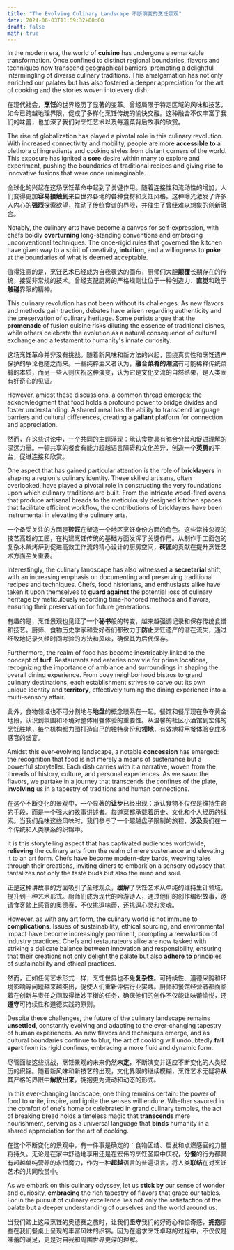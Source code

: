 ```yaml
---
title: "The Evolving Culinary Landscape 不断演变的烹饪景观"
date: 2024-06-03T11:59:32+08:00
draft: false
math: true
---
```


In the modern era, the world of **cuisine** has  undergone a remarkable transformation. Once confined to distinct  regional boundaries, flavors and techniques now transcend geographical  barriers, prompting a delightful intermingling of diverse culinary  traditions. This amalgamation has not only enriched our palates but has  also fostered a deeper appreciation for the art of cooking and the  stories woven into every dish.

在现代社会，**烹饪**的世界经历了显著的变革。曾经局限于特定区域的风味和技艺，如今已跨越地理界限，促成了多样化烹饪传统的愉快交融。这种融合不仅丰富了我们的味蕾，也加深了我们对烹饪艺术以及每道菜背后故事的欣赏。

The rise of globalization has played a pivotal role in this culinary  revolution. With increased connectivity and mobility, people are more **accessible to** a plethora of ingredients and cooking styles from distant corners of the world. This exposure has ignited a **sore** desire within many to explore and experiment, pushing the boundaries of traditional recipes and giving rise to innovative fusions that were  once unimaginable.

全球化的兴起在这场烹饪革命中起到了关键作用。随着连接性和流动性的增加，人们变得更加**容易接触到**来自世界各地的各种食材和烹饪风格。这种曝光激发了许多人内心的**强烈**探索欲望，推动了传统食谱的界限，并催生了曾经难以想象的创新融合。

Notably, the culinary arts have become a canvas for self-expression, with chefs boldly **overturning** long-standing conventions and embracing unconventional techniques. The  once-rigid rules that governed the kitchen have given way to a spirit of creativity, **intuition**, and a willingness to **poke** at the boundaries of what is deemed acceptable.

值得注意的是，烹饪艺术已经成为自我表达的画布，厨师们大胆**颠覆**长期存在的传统，接受非常规的技术。曾经支配厨房的严格规则让位于一种创造力、**直觉**和敢于**触碰**界限的精神。

This culinary revolution has not been without its challenges. As new  flavors and methods gain traction, debates have arisen regarding  authenticity and the preservation of culinary heritage. Some purists  argue that the **promenade** of fusion cuisine risks  diluting the essence of traditional dishes, while others celebrate the  evolution as a natural consequence of cultural exchange and a testament  to humanity's innate curiosity.

这场烹饪革命并非没有挑战。随着新风味和新方法的兴起，围绕真实性和烹饪遗产保护的争论也随之而来。一些纯粹主义者认为，**融合菜肴的潮流**有可能稀释传统菜肴的本质，而另一些人则庆祝这种演变，认为它是文化交流的自然结果，是人类固有好奇心的见证。

However, amidst these discussions, a common thread emerges: the  acknowledgment that food holds a profound power to bridge divides and  foster understanding. A shared meal has the ability to transcend  language barriers and cultural differences, creating a **gallant** platform for connection and appreciation.

然而，在这些讨论中，一个共同的主题浮现：承认食物具有弥合分歧和促进理解的深远力量。一顿共享的餐食有能力超越语言障碍和文化差异，创造一个**英勇**的平台，促进连接和欣赏。

One aspect that has gained particular attention is the role of **bricklayers** in shaping a region's culinary identity. These skilled artisans, often  overlooked, have played a pivotal role in constructing the very  foundations upon which culinary traditions are built. From the intricate wood-fired ovens that produce artisanal breads to the meticulously  designed kitchen spaces that facilitate efficient workflow, the  contributions of bricklayers have been instrumental in elevating the  culinary arts.

一个备受关注的方面是**砖匠**在塑造一个地区烹饪身份方面的角色。这些常被忽视的技艺高超的工匠，在构建烹饪传统的基础方面发挥了关键作用。从制作手工面包的复杂木柴烤炉到促进高效工作流的精心设计的厨房空间，**砖匠**的贡献在提升烹饪艺术方面至关重要。

Interestingly, the culinary landscape has also witnessed a **secretarial** shift, with an increasing emphasis on documenting and preserving  traditional recipes and techniques. Chefs, food historians, and  enthusiasts alike have taken it upon themselves to **guard against** the potential loss of culinary heritage by meticulously recording  time-honored methods and flavors, ensuring their preservation for future generations.

有趣的是，烹饪景观也见证了一个**秘书**般的转变，越来越强调记录和保存传统食谱和技艺。厨师、食物历史学家和爱好者们都致力于**防止**烹饪遗产的潜在流失，通过细致地记录久经时间考验的方法和风味，确保其为后代保存。

Furthermore, the realm of food has become inextricably linked to the concept of **turf**. Restaurants and eateries now vie for prime locations, recognizing the  importance of ambiance and surroundings in shaping the overall dining  experience. From cozy neighborhood bistros to grand culinary  destinations, each establishment strives to carve out its own unique  identity and **territory**, effectively turning the dining experience into a multi-sensory affair.

此外，食物领域也不可分割地与**地盘**的概念联系在一起。餐馆和餐厅现在争夺黄金地段，认识到氛围和环境对整体用餐体验的重要性。从温馨的社区小酒馆到宏伟的烹饪胜地，每个机构都力图打造自己的独特身份和**领地**，有效地将用餐体验变成多感官的盛宴。

Amidst this ever-evolving landscape, a notable **concession** has emerged: the recognition that food is not merely a means of  sustenance but a powerful storyteller. Each dish carries with it a  narrative, woven from the threads of history, culture, and personal  experiences. As we savor the flavors, we partake in a journey that  transcends the confines of the plate, **involving** us in a tapestry of traditions and human connections.

在这个不断变化的景观中，一个显著的**让步**已经出现：承认食物不仅仅是维持生命的手段，而是一个强大的故事讲述者。每道菜都承载着历史、文化和个人经历的线索。当我们品味这些风味时，我们参与了一个超越盘子限制的旅程，**涉及**我们在一个传统和人类联系的织锦中。

It is this storytelling aspect that has captivated audiences worldwide, **relieving** the culinary arts from the realm of mere sustenance and elevating it to an art form. Chefs have become modern-day bards, weaving tales through  their creations, inviting diners to embark on a sensory odyssey that  tantalizes not only the taste buds but also the mind and soul.

正是这种讲故事的方面吸引了全球观众，**缓解**了烹饪艺术从单纯的维持生计领域，提升到一种艺术形式。厨师们成为现代的吟游诗人，通过他们的创作编织故事，邀请食客踏上感官的奥德赛，不仅挑逗味蕾，还挑逗心灵和灵魂。

However, as with any art form, the culinary world is not immune to **complications**. Issues of sustainability, ethical sourcing, and environmental impact  have become increasingly prominent, prompting a reevaluation of industry practices. Chefs and restaurateurs alike are now tasked with striking a delicate balance between innovation and responsibility, ensuring that  their creations not only delight the palate but also **adhere to** principles of sustainability and ethical practices.

然而，正如任何艺术形式一样，烹饪世界也不免**复杂性**。可持续性、道德采购和环境影响等问题越来越突出，促使人们重新评估行业实践。厨师和餐馆经营者都面临着在创新与责任之间取得微妙平衡的任务，确保他们的创作不仅能让味蕾愉悦，还**遵守**可持续性和道德实践的原则。

Despite these challenges, the future of the culinary landscape remains **unsettled**, constantly evolving and adapting to the ever-changing tapestry of human experiences. As new flavors and techniques emerge, and as cultural  boundaries continue to blur, the art of cooking will undoubtedly **fall apart** from its rigid confines, embracing a more fluid and dynamic form.

尽管面临这些挑战，烹饪景观的未来仍然**未定**，不断演变并适应不断变化的人类经历的织锦。随着新风味和新技艺的出现，文化界限的继续模糊，烹饪艺术无疑将**从**其严格的界限中**解放出来**，拥抱更为流动和动态的形式。

In this ever-changing landscape, one thing remains certain: the power of food to unite, inspire, and ignite the senses will endure. Whether  savored in the comfort of one's home or celebrated in grand culinary  temples, the act of breaking bread holds a timeless magic that **transcends** mere nourishment, serving as a universal language that **binds** humanity in a shared appreciation for the art of cooking.

在这个不断变化的景观中，有一件事是确定的：食物团结、启发和点燃感官的力量将持久。无论是在家中舒适地享用还是在宏伟的烹饪圣殿中庆祝，**分餐**的行为都具有超越单纯营养的永恒魔力，作为一种**超越**语言的普遍语言，将人类**联结**在对烹饪艺术的共同欣赏中。

As we embark on this culinary odyssey, let us **stick by** our sense of wonder and curiosity, **embracing** the rich tapestry of flavors that grace our tables. For in the pursuit  of culinary excellence lies not only the satisfaction of the palate but a deeper understanding of ourselves and the world around us.

当我们踏上这段烹饪的奥德赛之旅时，让我们**坚守**我们的好奇心和惊奇感，**拥抱**那些在我们餐桌上呈现的丰富风味的织锦。因为在追求烹饪卓越的过程中，不仅仅是味蕾的满足，更是对自我和周围世界更深的理解。
